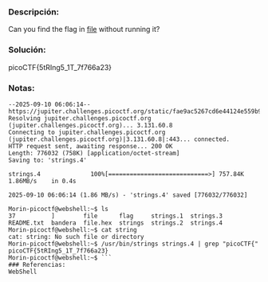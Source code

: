 ### Descripción: 
Can you find the flag in [file](https://jupiter.challenges.picoctf.org/static/fae9ac5267cd6e44124e559b901df177/strings) without running it?
### Solución:
picoCTF{5tRIng5_1T_7f766a23}
### Notas:
``` shell:~$ wget https://jupiter.challenges.picoctf.org/static/fae9ac5267cd6e44124e559b901df177/strings
--2025-09-10 06:06:14--  https://jupiter.challenges.picoctf.org/static/fae9ac5267cd6e44124e559b901df177/strings
Resolving jupiter.challenges.picoctf.org (jupiter.challenges.picoctf.org)... 3.131.60.8
Connecting to jupiter.challenges.picoctf.org (jupiter.challenges.picoctf.org)|3.131.60.8|:443... connected.
HTTP request sent, awaiting response... 200 OK
Length: 776032 (758K) [application/octet-stream]
Saving to: 'strings.4'

strings.4              100%[============================>] 757.84K  1.86MB/s    in 0.4s    

2025-09-10 06:06:14 (1.86 MB/s) - 'strings.4' saved [776032/776032]

Morin-picoctf@webshell:~$ ls
37          ]        file      flag     strings.1  strings.3
README.txt  bandera  file.hex  strings  strings.2  strings.4
Morin-picoctf@webshell:~$ cat string
cat: string: No such file or directory
Morin-picoctf@webshell:~$ /usr/bin/strings strings.4 | grep "picoCTF{"
picoCTF{5tRIng5_1T_7f766a23}
Morin-picoctf@webshell:~$ ```
### Referencias:
WebShell